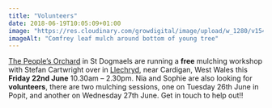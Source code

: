 ```yaml
---
title: "Volunteers"
date: 2018-06-19T10:05:09+01:00
image: "https://res.cloudinary.com/growdigital/image/upload/w_1280/v1544220176/comfrey-mulch-41974058974.jpg"
imageAlt: "Comfrey leaf mulch around bottom of young tree"
---
```


[The People’s Orchard](https://www.facebook.com/peoplesorchardstdogs/) in St Dogmaels are running a **free** mulching workshop with Stefan Cartwright over in [Llechryd](https://en.wikipedia.org/wiki/Llechryd), near Cardigan, West Wales this **Friday 22nd June** 10.30am – 2.30pm. Nia and Sophie are also looking for **volunteers**, there are two mulching sessions, one on Tuesday 26th June in Popit, and another on Wednesday 27th June. Get in touch to help out!!

